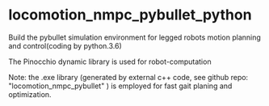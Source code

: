 # locomotion_nmpc_pybullet_python

Build the pybullet simulation environment for legged robots motion planning and control(coding by python.3.6)

The Pinocchio dynamic library is used for robot-computation

Note: the .exe library (generated by external c++ code, see github repo: "locomotion_nmpc_pybullet"
) is employed for fast gait planing and optimization.
